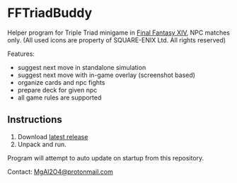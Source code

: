 # FFTriadBuddy
Helper program for Triple Triad minigame in [Final Fantasy XIV](https://www.finalfantasyxiv.com/), NPC matches only.
(All used icons are property of SQUARE-ENIX Ltd. All rights reserved)

Features:

* suggest next move in standalone simulation
* suggest next move with in-game overlay (screenshot based)
* organize cards and npc fights
* prepare deck for given npc
* all game rules are supported

## Instructions
1. Download [latest release](https://github.com/MgAl2O4/FFTriadBuddy/releases/latest)
2. Unpack and run. 

Program will attempt to auto update on startup from this repository.

Contact: MgAl2O4@protonmail.com
